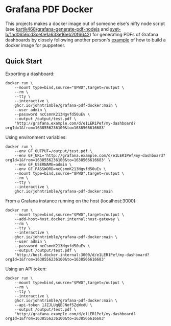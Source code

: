 # Grafana PDF Docker

This projects makes a docker image out of someone else's nifty node script (see [kartik468/grafana-generate-pdf-nodejs](https://github.com/kartik468/grafana-generate-pdf-nodejs) and [svet-b/1ad0656cd3ce0e1a633e16eb20f6642](https://gist.github.com/svet-b/1ad0656cd3ce0e1a633e16eb20f66425)) for generating PDFs of Grafana dashboards by closely following another person's [example](https://www.cloudsavvyit.com/13461/how-to-run-puppeteer-and-headless-chrome-in-a-docker-container/) of how to build a docker image for puppeteer.

## Quick Start

Exporting a dashboard:


```
docker run \
    --mount type=bind,source="$PWD",target=/output \
    --rm \
    --tty \
    --interactive \
    ghcr.io/johntrimble/grafana-pdf-docker:main \
    --user admin \
    --password ncCsmnK213Ngvfd50uEv \
    --output /output/test.pdf \
    'http://grafana.example.com/d/e1LER1Pef/my-dashboard?orgId=1&from=1638556236100&to=1638566616683'
```

Using environment variables:

```
docker run \
    --env GF_OUTPUT=/output/test.pdf \
    --env GF_URL='http://grafana.example.com/d/e1LER1Pef/my-dashboard?orgId=1&from=1638556236100&to=1638566616683' \
    --env GF_USERNAME=admin \
    --env GF_PASSWORD=ncCsmnK213Ngvfd50uEv \
    --mount type=bind,source="$PWD",target=/output \
    --rm \
    --tty \
    --interactive \
    ghcr.io/johntrimble/grafana-pdf-docker:main
```

From a Grafana instance running on the host (localhost:3000):

```
docker run \
    --mount type=bind,source="$PWD",target=/output \
    --add-host=host.docker.internal:host-gateway \
    --rm \
    --tty \
    --interactive \
    ghcr.io/johntrimble/grafana-pdf-docker:main \
    --user admin \
    --password ncCsmnK213Ngvfd50uEv \
    --output /output/test.pdf \
    'http://host.docker.internal:3000/d/e1LER1Pef/my-dashboard?orgId=1&from=1638556236100&to=1638566616683'
```

Using an API token:

```
docker run \
    --mount type=bind,source="$PWD",target=/output \
    --rm \
    --tty \
    --interactive \
    ghcr.io/johntrimble/grafana-pdf-docker:main \
    --api-token 1JZJLUqQBJNof5ZqWxdU \
    --output /output/test.pdf \
    'http://grafana.example.com/d/e1LER1Pef/my-dashboard?orgId=1&from=1638556236100&to=1638566616683'
```